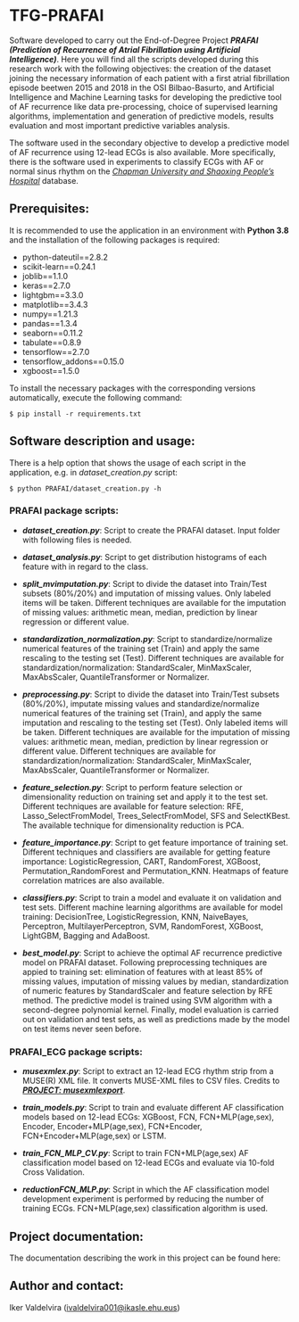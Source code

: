 # TFG-PRAFAI

Software developed to carry out the End-of-Degree Project ***PRAFAI (Prediction of Recurrence of Atrial Fibrillation using Artificial Intelligence)***. Here you will find all the scripts developed during this research work with the following objectives: the creation of the dataset joining the necessary information of each patient with a first atrial fibrillation episode beetwen 2015 and 2018 in the OSI Bilbao-Basurto, and Artificial Intelligence and Machine Learning tasks for developing the predictive tool of AF recurrence like data pre-processing, choice of supervised learning algorithms, implementation and generation of predictive models, results evaluation and most important predictive variables analysis.

The software used in the secondary objective to develop a predictive model of AF recurrence using 12-lead ECGs is also available. More specifically, there is the software used in experiments to classify ECGs with AF or normal sinus rhythm on the [*Chapman University and Shaoxing People’s Hospital*](https://www.nature.com/articles/s41597-020-0386-x) database.

## Prerequisites:

It is recommended to use the application in an environment with **Python 3.8** and the installation of the following packages is required:

* python-dateutil==2.8.2
* scikit-learn==0.24.1
* joblib==1.1.0
* keras==2.7.0
* lightgbm==3.3.0
* matplotlib==3.4.3
* numpy==1.21.3
* pandas==1.3.4
* seaborn==0.11.2
* tabulate==0.8.9
* tensorflow==2.7.0
* tensorflow_addons==0.15.0
* xgboost==1.5.0

To install the necessary packages with the corresponding versions automatically, execute the following command:

```
$ pip install -r requirements.txt
```

## Software description and usage:

There is a help option that shows the usage of each script in the application, e.g. in *dataset_creation.py* script:

```
$ python PRAFAI/dataset_creation.py -h
```
  
### PRAFAI package scripts:

* ***dataset_creation.py***: Script to create the PRAFAI dataset. Input folder with following files is needed.

* ***dataset_analysis.py***: Script to get distribution histograms of each feature with in regard to the class.

* ***split_mvimputation.py***: Script to divide the dataset into Train/Test subsets (80%/20%) and imputation of missing values. Only labeled items will be taken. Different techniques are available for the imputation of missing values: arithmetic mean, median, prediction by linear regression or different value.

* ***standardization_normalization.py***: Script to standardize/normalize numerical features of the training set (Train) and apply the same rescaling to the testing set (Test). Different techniques are available for standardization/normalization: StandardScaler, MinMaxScaler, MaxAbsScaler, QuantileTransformer or Normalizer.

* ***preprocessing.py***: Script to divide the dataset into Train/Test subsets (80%/20%), imputate missing values and standardize/normalize numerical features of the training set (Train), and apply the same imputation and rescaling to the testing set (Test). Only labeled items will be taken. Different techniques are available for the imputation of missing values: arithmetic mean, median, prediction by linear regression or different value. Different techniques are available for standardization/normalization: StandardScaler, MinMaxScaler, MaxAbsScaler, QuantileTransformer or Normalizer.

* ***feature_selection.py***: Script to perform feature selection or dimensionality reduction on training set and apply it to the test set. Different techniques are available for feature selection: RFE, Lasso_SelectFromModel, Trees_SelectFromModel, SFS and SelectKBest. The available technique for dimensionality reduction is PCA.

* ***feature_importance.py***: Script to get feature importance of training set. Different techniques and classifiers are available for getting feature importance: LogisticRegression, CART, RandomForest, XGBoost, Permutation_RandomForest and Permutation_KNN. Heatmaps of feature correlation matrices are also available.

* ***classifiers.py***: Script to train a model and evaluate it on validation and test sets. Different machine learning algorithms are available for model training: DecisionTree, LogisticRegression, KNN, NaiveBayes, Perceptron, MultilayerPerceptron, SVM, RandomForest, XGBoost, LightGBM, Bagging and AdaBoost.

* ***best_model.py***: Script to achieve the optimal AF recurrence predictive model on PRAFAI dataset. Following preprocessing techniques are appied to training set: elimination of features with at least 85% of missing values, imputation of missing values by median, standardization of numeric features by StandardScaler and feature selection by RFE method. The predictive model is trained using SVM algorithm with a second-degree polynomial kernel. Finally, model evaluation is carried out on validation and test sets, as well as predictions made by the model on test items never seen before.

### PRAFAI_ECG package scripts:

* ***musexmlex.py***: Script to extract an 12-lead ECG rhythm strip from a MUSE(R) XML file. It converts MUSE-XML files to CSV files. Credits to [***PROJECT: musexmlexport***](https://github.com/rickead/musexmlexport).

* ***train_models.py***: Script to train and evaluate different AF classification models based on 12-lead ECGs: XGBoost, FCN, FCN+MLP(age,sex), Encoder, Encoder+MLP(age,sex), FCN+Encoder, FCN+Encoder+MLP(age,sex) or LSTM.

* ***train_FCN_MLP_CV.py***: Script to train FCN+MLP(age,sex) AF classification model based on 12-lead ECGs and evaluate via 10-fold Cross Validation.

* ***reductionFCN_MLP.py***: Script in which the AF classification model development experiment is performed by reducing the number of training ECGs. FCN+MLP(age,sex) classification algorithm is used.


## Project documentation:

The documentation describing the work in this project can be found here:


## Author and contact:

Iker Valdelvira ([ivaldelvira001@ikasle.ehu.eus](mailto:ivaldelvira001@ikasle.ehu.eus))
